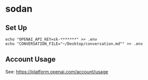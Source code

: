 # sodan

## Set Up
```
echo "OPENAI_API_KEY=sk-*******" >> .env
echo "CONVERSATION_FILE="~/Desktop/conversation.md"" >> .env
```

## Account Usage
See: https://platform.openai.com/account/usage